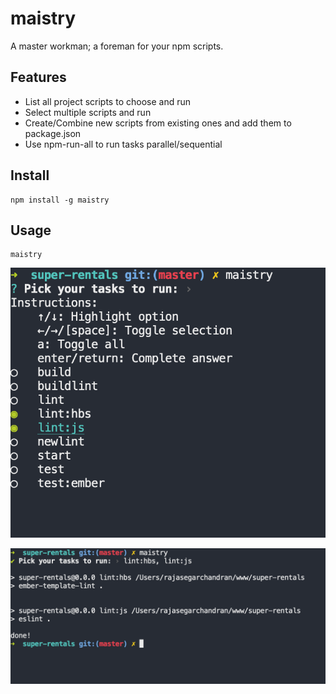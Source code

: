 # maistry

A master workman; a foreman for your npm scripts.

## Features

- List all project scripts to choose and run
- Select multiple scripts and run
- Create/Combine new scripts from existing ones  and add them to package.json
- Use npm-run-all to run tasks parallel/sequential

## Install

```
npm install -g maistry
```

## Usage
```
maistry
```

![demo1](screenshots/demo1.png)

![demo2](screenshots/demo2.png)
